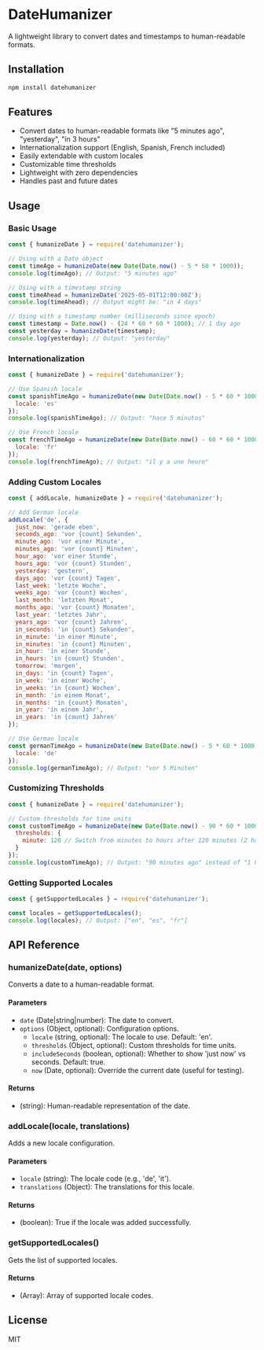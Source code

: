 # DateHumanizer

A lightweight library to convert dates and timestamps to human-readable formats.

## Installation

```bash
npm install datehumanizer
```

## Features

- Convert dates to human-readable formats like "5 minutes ago", "yesterday", "in 3 hours"
- Internationalization support (English, Spanish, French included)
- Easily extendable with custom locales
- Customizable time thresholds
- Lightweight with zero dependencies
- Handles past and future dates

## Usage

### Basic Usage

```javascript
const { humanizeDate } = require('datehumanizer');

// Using with a Date object
const timeAgo = humanizeDate(new Date(Date.now() - 5 * 60 * 1000));
console.log(timeAgo); // Output: "5 minutes ago"

// Using with a timestamp string
const timeAhead = humanizeDate('2025-05-01T12:00:00Z');
console.log(timeAhead); // Output might be: "in 4 days"

// Using with a timestamp number (milliseconds since epoch)
const timestamp = Date.now() - (24 * 60 * 60 * 1000); // 1 day ago
const yesterday = humanizeDate(timestamp);
console.log(yesterday); // Output: "yesterday"
```

### Internationalization

```javascript
const { humanizeDate } = require('datehumanizer');

// Use Spanish locale
const spanishTimeAgo = humanizeDate(new Date(Date.now() - 5 * 60 * 1000), {
  locale: 'es'
});
console.log(spanishTimeAgo); // Output: "hace 5 minutos"

// Use French locale
const frenchTimeAgo = humanizeDate(new Date(Date.now() - 60 * 60 * 1000), {
  locale: 'fr'
});
console.log(frenchTimeAgo); // Output: "il y a une heure"
```

### Adding Custom Locales

```javascript
const { addLocale, humanizeDate } = require('datehumanizer');

// Add German locale
addLocale('de', {
  just_now: 'gerade eben',
  seconds_ago: 'vor {count} Sekunden',
  minute_ago: 'vor einer Minute',
  minutes_ago: 'vor {count} Minuten',
  hour_ago: 'vor einer Stunde',
  hours_ago: 'vor {count} Stunden',
  yesterday: 'gestern',
  days_ago: 'vor {count} Tagen',
  last_week: 'letzte Woche',
  weeks_ago: 'vor {count} Wochen',
  last_month: 'letzten Monat',
  months_ago: 'vor {count} Monaten',
  last_year: 'letztes Jahr',
  years_ago: 'vor {count} Jahren',
  in_seconds: 'in {count} Sekunden',
  in_minute: 'in einer Minute',
  in_minutes: 'in {count} Minuten',
  in_hour: 'in einer Stunde',
  in_hours: 'in {count} Stunden',
  tomorrow: 'morgen',
  in_days: 'in {count} Tagen',
  in_week: 'in einer Woche',
  in_weeks: 'in {count} Wochen',
  in_month: 'in einem Monat',
  in_months: 'in {count} Monaten',
  in_year: 'in einem Jahr',
  in_years: 'in {count} Jahren'
});

// Use German locale
const germanTimeAgo = humanizeDate(new Date(Date.now() - 5 * 60 * 1000), {
  locale: 'de'
});
console.log(germanTimeAgo); // Output: "vor 5 Minuten"
```

### Customizing Thresholds

```javascript
const { humanizeDate } = require('datehumanizer');

// Custom thresholds for time units
const customTimeAgo = humanizeDate(new Date(Date.now() - 90 * 60 * 1000), {
  thresholds: {
    minute: 120 // Switch from minutes to hours after 120 minutes (2 hours)
  }
});
console.log(customTimeAgo); // Output: "90 minutes ago" instead of "1 hour ago"
```

### Getting Supported Locales

```javascript
const { getSupportedLocales } = require('datehumanizer');

const locales = getSupportedLocales();
console.log(locales); // Output: ["en", "es", "fr"]
```

## API Reference

### humanizeDate(date, options)

Converts a date to a human-readable format.

#### Parameters

- `date` (Date|string|number): The date to convert.
- `options` (Object, optional): Configuration options.
  - `locale` (string, optional): The locale to use. Default: 'en'.
  - `thresholds` (Object, optional): Custom thresholds for time units.
  - `includeSeconds` (boolean, optional): Whether to show 'just now' vs seconds. Default: true.
  - `now` (Date, optional): Override the current date (useful for testing).

#### Returns

- (string): Human-readable representation of the date.

### addLocale(locale, translations)

Adds a new locale configuration.

#### Parameters

- `locale` (string): The locale code (e.g., 'de', 'it').
- `translations` (Object): The translations for this locale.

#### Returns

- (boolean): True if the locale was added successfully.

### getSupportedLocales()

Gets the list of supported locales.

#### Returns

- (Array<string>): Array of supported locale codes.

## License

MIT